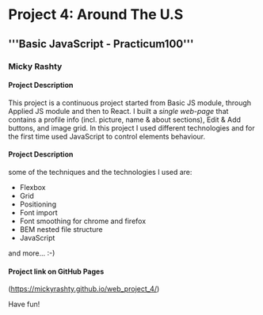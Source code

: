# Project 4: Around The U.S

## '''Basic JavaScript - Practicum100'''
### Micky Rashty

#### Project Description

This project is a continuous project started from Basic JS module, through Applied JS module and then to React.
I built a *single web-page* that contains a profile info (incl. picture, name & about sections), Edit & Add buttons, and image grid.
In this project I used different technologies and for the first time used JavaScript to control elements behaviour. 

#### Project Description

some of the techniques and the technologies I used are:
* Flexbox
* Grid
* Positioning
* Font import
* Font smoothing for chrome and firefox
* BEM nested file structure
* JavaScript

and more... :-)

#### Project link on GitHub Pages

(https://mickyrashty.github.io/web_project_4/)


Have fun!


